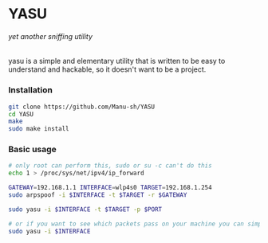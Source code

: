# YASU
###### yet another sniffing utility
yasu is a simple and elementary utility that is written to be easy to understand
and hackable, so it doesn't want to be a project.

### Installation
```bash
git clone https://github.com/Manu-sh/YASU
cd YASU
make
sudo make install
```
### Basic usage
```bash
# only root can perform this, sudo or su -c can't do this
echo 1 > /proc/sys/net/ipv4/ip_forward

GATEWAY=192.168.1.1 INTERFACE=wlp4s0 TARGET=192.168.1.254
sudo arpspoof -i $INTERFACE -t $TARGET -r $GATEWAY

sudo yasu -i $INTERFACE -t $TARGET -p $PORT

# or if you want to see which packets pass on your machine you can simply type
sudo yasu -i $INTERFACE
```
